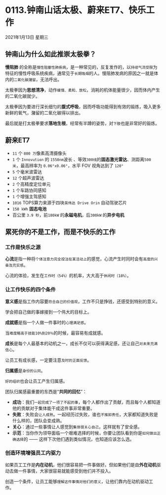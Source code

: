 # 0113.钟南山话太极、蔚来ET7、快乐工作

2021年1月13日 星期三

## 钟南山为什么如此推崇太极拳？

**慢阻肺** 的全称是`慢性阻塞性肺疾病`，是一种常见的，反复发作的，以`持续气流受限`为特征的慢性呼吸系统疾病，通常见于`长期吸烟`的人。慢阻肺发病的原因之一就是体内的`二氧化碳潴留`，无法呼出。

太极拳因为**思想清净**，动作`缓慢、柔和、放松`，消耗的机体能量很少，因而体内产生的二氧化碳就少。

太极拳因为要进行深长细匀的**腹式呼吸**，因而呼吸功能得到有效的锻炼，吸入更多新鲜的氧气，潴留的二氧化碳得以排出。

最后就是打太极拳要求**落地生根**，经常有半蹲的姿势，对`下肢`也是非常好的锻炼。

## 蔚来ET7

* `11` 个  `800 万`像素高清摄像头
* `1` 个 `Innovution` 的 `1550nm`波长 、等效`300线`的**固态激光雷达**、测距离`500 米`，最高辨率为 `0.06°x0.06°`，水平 FOV 视角达到了 `120°`
* `5` 个毫米波雷达
* `12` 个超声波雷达
* `2` 个高精度定位单元
* `1` 个车路协同感知
* `1` 个增强主驾感知
* `1016` TOPS算力来源于四块`英伟达 Drive Orin` 自动驾驶芯片
* `150 kWh` **固态电池**
* 百公里 `3.9 秒`，前`180kW` 的**永磁电机**，后`300kW` 的**异步电机**

## 累死你的不是工作，而是不快乐的工作

### 工作是快乐之源

**心流**是指一种将`个体注意力完全投注在某活动上`的感觉，心流产生时同时会有`高度的兴奋及充实感`。

心流的体验，发生在`工作时（54%）`的机率，大大高于`休闲时（18%）`。

### 让工作快乐的四个条件

**意义感**是指工作内容要`符合自己的价值观`，工作不只是挣钱，还感受到特别的意义。

学会把自己做的事嫁接到一个伟大的目标上。

**成就感**是指一个人做一件事时的`心理满足感`。

当`难度略高于技能10%到20％`的时候，最容易有成就感。

**成长**是每个人最基本的动机之一，成长不仅可以获得满足感，还让自己`对未来充满信心`。

让员工有成长感，一定要注意`及时的正面反馈`。

**归属感**是`身份的认同`。

`好的组织`也会让员工产生归属感。

团队归属感最重要的东西是“**共同的回忆**”：

* **成功**：我们`一起完成了一项了不起的事`，每个人都作出了贡献，而且每个人都知道他的贡献对于集体能干成这件事非常重要。
* **失败**：失败会`让人成熟`。一起经历过失败，谁也`不推卸责任`，大家都知道失败是什么样的，团队会变成熟。
* **关心**：通过一些事情让人感觉到`集体很关心自己`，这样就有了安全感。
* **示范**：当你作为领导面临一个艰难选择的时候，你要让团队看到你是`如何做出正确选择`的 —— 这样下次他们遇到类似情况，也知道应该怎么选。

### 创造环境增强员工内驱力

如果员工工作是**内在动机**，他们很容易把一件事做好。但如果他们是由**外在动机**驱动去做一件事情，大家很容易就能感受到他们并不投入。

创造一个条件，让员工能够`理解这件事情对他们的意义`，让他们靠内在动机驱动工作。


